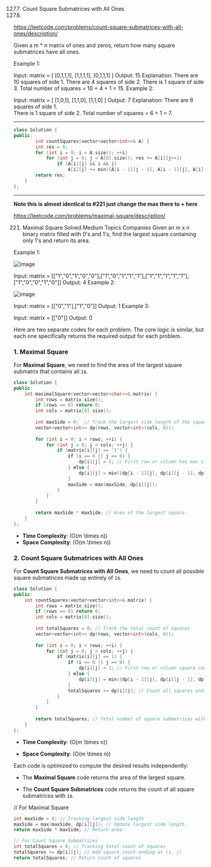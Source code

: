 1277. Count Square Submatrices with All Ones
1278. 
https://leetcode.com/problems/count-square-submatrices-with-all-ones/description/

Given a m * n matrix of ones and zeros, return how many square submatrices have all ones.

 

Example 1:

Input: matrix =
[
  [0,1,1,1],
  [1,1,1,1],
  [0,1,1,1]
]
Output: 15
Explanation: 
There are 10 squares of side 1.
There are 4 squares of side 2.
There is  1 square of side 3.
Total number of squares = 10 + 4 + 1 = 15.
Example 2:

Input: matrix = 
[
  [1,0,1],
  [1,1,0],
  [1,1,0]
]
Output: 7
Explanation: 
There are 6 squares of side 1.  
There is 1 square of side 2. 
Total number of squares = 6 + 1 = 7.



---

```cpp
class Solution {
public:
        int countSquares(vector<vector<int>>& A) {
        int res = 0;
        for (int i = 0; i < A.size(); ++i)
            for (int j = 0; j < A[0].size(); res += A[i][j++])
                if (A[i][j] && i && j)
                    A[i][j] += min({A[i - 1][j - 1], A[i - 1][j], A[i][j - 1]});
        return res;
    }
};

```

---


**Note this is almost identical to #221 just change the max there to + here**



https://leetcode.com/problems/maximal-square/description/

221. Maximal Square
Solved
Medium
Topics
Companies
Given an m x n binary matrix filled with 0's and 1's, find the largest square containing only 1's and return its area.

 

Example 1:

![image](https://github.com/user-attachments/assets/e678bf17-6613-4725-950e-28938ad5a47e)

Input: matrix = [["1","0","1","0","0"],["1","0","1","1","1"],["1","1","1","1","1"],["1","0","0","1","0"]]
Output: 4
Example 2:

![image](https://github.com/user-attachments/assets/6ba91326-6dac-485e-b039-c71b93617a9d)

Input: matrix = [["0","1"],["1","0"]]
Output: 1
Example 3:

Input: matrix = [["0"]]
Output: 0

Here are two separate codes for each problem. The core logic is similar, but each one specifically returns the required output for each problem.

### 1. Maximal Square
For **Maximal Square**, we need to find the area of the largest square submatrix that contains all `1`s.

```cpp
class Solution {
public:
    int maximalSquare(vector<vector<char>>& matrix) {
        int rows = matrix.size();
        if (rows == 0) return 0;
        int cols = matrix[0].size();
        
        int maxSide = 0;  // Track the largest side length of the square found
        vector<vector<int>> dp(rows, vector<int>(cols, 0));
        
        for (int i = 0; i < rows; ++i) {
            for (int j = 0; j < cols; ++j) {
                if (matrix[i][j] == '1') {
                    if (i == 0 || j == 0) {
                        dp[i][j] = 1; // First row or column has max side 1 if cell is '1'
                    } else {
                        dp[i][j] = min({dp[i - 1][j], dp[i][j - 1], dp[i - 1][j - 1]}) + 1;
                    }
                    maxSide = max(maxSide, dp[i][j]);
                }
            }
        }
        
        return maxSide * maxSide; // Area of the largest square
    }
};
```

- **Time Complexity**: \(O(m \times n)\)
- **Space Complexity**: \(O(m \times n)\)

### 2. Count Square Submatrices with All Ones
For **Count Square Submatrices with All Ones**, we need to count all possible square submatrices made up entirely of `1`s.

```cpp
class Solution {
public:
    int countSquares(vector<vector<int>>& matrix) {
        int rows = matrix.size();
        if (rows == 0) return 0;
        int cols = matrix[0].size();
        
        int totalSquares = 0; // Track the total count of squares
        vector<vector<int>> dp(rows, vector<int>(cols, 0));
        
        for (int i = 0; i < rows; ++i) {
            for (int j = 0; j < cols; ++j) {
                if (matrix[i][j] == 1) {
                    if (i == 0 || j == 0) {
                        dp[i][j] = 1; // First row or column square count is 1 if cell is 1
                    } else {
                        dp[i][j] = min({dp[i - 1][j], dp[i][j - 1], dp[i - 1][j - 1]}) + 1;
                    }
                    totalSquares += dp[i][j]; // Count all squares ending at (i, j)
                }
            }
        }
        
        return totalSquares; // Total number of square submatrices with all 1s
    }
};
```

- **Time Complexity**: \(O(m \times n)\)
  
- **Space Complexity**: \(O(m \times n)\)

Each code is optimized to compute the desired results independently:

- The **Maximal Square** code returns the area of the largest square.
  
- The **Count Square Submatrices** code returns the count of all square submatrices with `1`s.



// For Maximal Square

```cpp
int maxSide = 0; // Tracking largest side length
maxSide = max(maxSide, dp[i][j]); // Update largest side length
return maxSide * maxSide; // Return area

// For Count Square Submatrices
int totalSquares = 0; // Tracking total count of squares
totalSquares += dp[i][j]; // Add square count ending at (i, j)
return totalSquares; // Return count of squares
```
